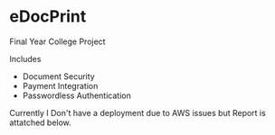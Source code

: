 # eDocPrint

Final Year College Project

Includes
- Document Security
- Payment Integration
- Passwordless Authentication

Currently I Don't have a deployment due to AWS issues but Report is attatched below.
